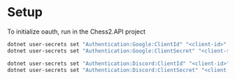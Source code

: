 # Setup

To initialize oauth, run in the Chess2.API project

```bash
dotnet user-secrets set "Authentication:Google:ClientId" "<client-id>"
dotnet user-secrets set "Authentication:Google:ClientSecret" "<client-secret>"

dotnet user-secrets set "Authentication:Discord:ClientId" "<client-id>"
dotnet user-secrets set "Authentication:Discord:ClientSecret" "<client-secret>"
```
